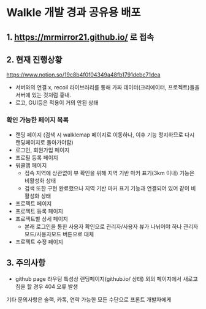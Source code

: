 # Walkle 개발 경과 공유용 배포

## 1. https://mrmirror21.github.io/ 로 접속

## 2. 현재 진행상황
https://www.notion.so/19c8b4f0f04349a48fb1791debc71dea

- 서버와의 연결 x, recoil 라이브러리를 통해 가짜 데이터(크리에이터, 프로젝트)들을 서버에 있는 것처럼 흉내.
- 로고, GUI등은 적용이 거의 안된 상태

### 확인 가능한 페이지 목록
- 랜딩 페이지 (검색 시 walklemap 페이지로 이동하나, 이후 기능 정지하므로 다시 랜딩페이지로 돌아가야함)
- 로그인, 회원가입 페이지
- 프로필 등록 페이지
- 워클맵 페이지
  - 접속 지역에 상관없이 뷰 확인을 위해 지역 기반 마커 표기(3km 이내) 기능은 비활성화 상태
  - 검색 또한 구현 완료했으나 지역 기반 마커 표기 기능과 연결되어 있어 같이 비활성화 상태
- 프로젝트 페이지
- 프로젝트 등록 페이지
- 프로젝트별 상세 페이지
  - 본래 로그인을 통한 사용자 확인으로 관리자/사용자 뷰가 나뉘어야 하나 관리자모드/사용자모드 버튼으로 대체 
- 프로젝트 수정 페이지

## 3. 주의사항
- github page 라우팅 특성상 랜딩페이지(github.io/ 상태) 외의 페이지에서 새로고침을 할 경우 404 오류 발생

기타 문의사항은 슬랙, 카톡, 연락 가능한 모든 수단으로 프론트 개발자에게
